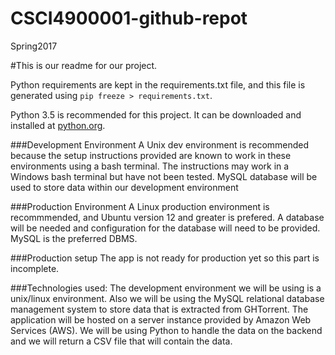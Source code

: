 # CSCI4900001-github-repot
Spring2017

#This is our readme for our project.

Python requirements are kept in the requirements.txt file, and this file is generated using `pip freeze > requirements.txt`.

Python 3.5 is recommended for this project.  It can be downloaded and installed at [python.org](python.org).

###Development Environment
A Unix dev environment is recommended because the setup instructions provided are known to work in these environments using a bash terminal.  The instructions may work in a Windows bash terminal but have not been tested.  MySQL database will be used to store data within our development environment 


###Production Environment
A Linux production environment is recommmended, and Ubuntu version 12 and greater is prefered.  A database will be needed and configuration for the database will need to be provided.  MySQL is the preferred DBMS.


###Production setup
The app is not ready for production yet so this part is incomplete.

###Technologies used:
The development environment we will be using is a unix/linux environment. Also we will be using the MySQL relational database management system to store data that is extracted from GHTorrent. The application will be hosted on a server instance provided by Amazon Web Services (AWS). We will be using Python to handle the data on the backend and we will return a CSV file that will contain the data. 
